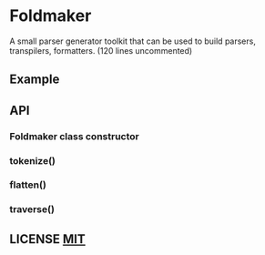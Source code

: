 # Foldmaker
A small parser generator toolkit that can be used to build parsers, transpilers, formatters. (120 lines uncommented)
## Example
## API

### Foldmaker class constructor
### tokenize()
### flatten()
### traverse()

## LICENSE [MIT](LICENSE)
